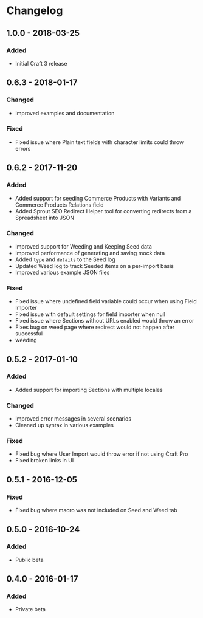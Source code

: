 # Changelog

## 1.0.0 - 2018-03-25

### Added
- Initial Craft 3 release

## 0.6.3 - 2018-01-17

### Changed
- Improved examples and documentation

### Fixed
- Fixed issue where Plain text fields with character limits could throw errors

## 0.6.2 - 2017-11-20

### Added
- Added support for seeding Commerce Products with Variants and Commerce Products Relations field
- Added Sprout SEO Redirect Helper tool for converting redirects from a Spreadsheet into JSON

### Changed
- Improved support for Weeding and Keeping Seed data
- Improved performance of generating and saving mock data
- Added `type` and `details` to the Seed log
- Updated Weed log to track Seeded items on a per-import basis
- Improved various example JSON files

### Fixed
- Fixed issue where undefined field variable could occur when using Field Importer
- Fixed issue with default settings for field importer when null
- Fixed issue where Sections without URLs enabled would throw an error
- Fixes bug on weed page where redirect would not happen after successful
- weeding

## 0.5.2 - 2017-01-10

### Added
- Added support for importing Sections with multiple locales

### Changed
- Improved error messages in several scenarios
- Cleaned up syntax in various examples

### Fixed
- Fixed bug where User Import would throw error if not using Craft Pro
- Fixed broken links in UI

## 0.5.1 - 2016-12-05

### Fixed
- Fixed bug where macro was not included on Seed and Weed tab

## 0.5.0 - 2016-10-24

### Added
- Public beta

## 0.4.0 - 2016-01-17

### Added
- Private beta

